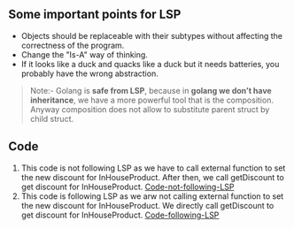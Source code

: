 ## Some important points for LSP

* Objects should be replaceable with their subtypes without affecting the correctness of the program.
* Change the "Is-A" way of thinking.
* If it looks like a duck and quacks like a duck but it needs batteries, you probably have the wrong abstraction.

>Note:- Golang is **safe from LSP**, because in **golang we don’t have inheritance**, we have a more powerful tool that is the composition. Anyway composition does not allow to substitute parent struct by child struct.
 

## Code

1. This code is not following LSP as we have to call external function to set the new discount for InHouseProduct. After then, we call getDiscount to get discount for InHouseProduct.  [Code-not-following-LSP](/1.%20SOLID%20Principle/3.%20Liskov%20Substitution%20Principle/1.a.code-not-following-LSP.go)
2. This code is following LSP as we arw not calling external function to set the new discount for InHouseProduct. We directly call getDiscount to get discount for InHouseProduct. [Code-following-LSP](/1.%20SOLID%20Principle/3.%20Liskov%20Substitution%20Principle/1.b.code-following-LSP.go)